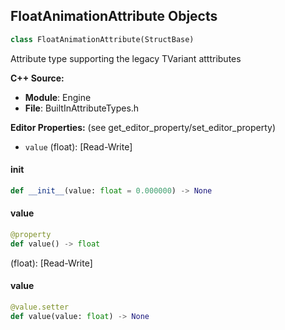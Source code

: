 ## FloatAnimationAttribute Objects

```python
class FloatAnimationAttribute(StructBase)
```

Attribute type supporting the legacy TVariant<float> atttributes

**C++ Source:**

- **Module**: Engine
- **File**: BuiltInAttributeTypes.h

**Editor Properties:** (see get_editor_property/set_editor_property)

- ``value`` (float):  [Read-Write]

<a id="unreal.FloatAnimationAttribute.__init__"></a>

#### __init__

```python
def __init__(value: float = 0.000000) -> None
```

<a id="unreal.FloatAnimationAttribute.value"></a>

#### value

```python
@property
def value() -> float
```

(float):  [Read-Write]

<a id="unreal.FloatAnimationAttribute.value"></a>

#### value

```python
@value.setter
def value(value: float) -> None
```

<a id="unreal.IntegerAnimationAttribute"></a>